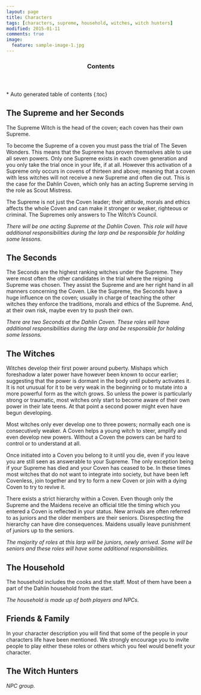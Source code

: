 ```yaml
---
layout: page
title: Characters
tags: [characters, supreme, household, witches, witch hunters]
modified: 2015-01-11
comments: true
image:
  feature: sample-image-1.jpg
---
```


<section id="table-of-contents" class="toc">
  <header>
    <h3>Contents</h3>
  </header>
<div id="drawer" markdown="1">
*  Auto generated table of contents
{:toc}
</div>
</section><!-- /#table-of-contents -->

## The Supreme and her Seconds

The Supreme Witch is the head of the coven; each coven has their own Supreme. 

To become the Supreme of a coven you must pass the trial of The Seven Wonders. This means that the Supreme has proven themselves able to use all seven powers. Only one Supreme exists in each coven generation and you only take the trial once in your life, if at all. However this activation of a Supreme only occurs in covens of thirteen and above; meaning that a coven with less witches will not receive a new Supreme and often die out. This is the case for the Dahlin Coven, which only has an acting Supreme serving in the role as Scout Mistress.

The Supreme is not just the Coven leader; their attitude, morals and ethics affects the whole Coven and can make it stronger or weaker, righteous or criminal. The Supremes only answers to The Witch’s Council.

*There will be one acting Supreme at the Dahlin Coven. This role will have additional responsibilities during the larp and be responsible for holding some lessons.*

## The Seconds

The Seconds are the highest ranking witches under the Supreme. They were most often the other candidates in the trial where the reigning Supreme was chosen. They assist the Supreme and are her right hand in all manners concerning the Coven. Like the Supreme, the Seconds have a huge influence on the coven; usually in charge of teaching the other witches they enforce the traditions, morals and ethics of the Supreme. And, at their own risk, maybe even try to push their own.

*There are two Seconds at the Dahlin Coven. These roles will have additional responsibilities during the larp and be responsible for holding some lessons.*

## The Witches

Witches develop their first power around puberty. Mishaps which foreshadow a later power have however been known to occur earlier; suggesting that the power is dormant in the body until puberty activates it. It is not unusual for it to be very weak in the beginning or to mutate into a more powerful form as the witch grows. So unless the power is particularly strong or traumatic, most witches only start to become aware of their own power in their late teens. At that point a second power might even have begun developing.

Most witches only ever develop one to three powers; normally each one is consecutively weaker. A Coven helps a young witch to steer, amplify and even develop new powers. Without a Coven the powers can be hard to control or to understand at all. 

Once initiated into a Coven you belong to it until you die, even if you leave you are still seen as answerable to your Supreme. The only exception being if your Supreme has died and your Coven has ceased to be. In these times most witches that do not want to integrate into society, but have been left Covenless, join together and try to form a new Coven or join with a dying Coven to try to revive it. 

There exists a strict hierarchy within a Coven. Even though only the Supreme and the Maidens receive an official title the timing which you entered a Coven is reflected in your status. New arrivals are often referred to as juniors and the older members are their seniors. Disrespecting the hierarchy can have dire consequences. Maidens usually leave punishment of juniors up to the seniors.

*The majority of roles at this larp will be juniors, newly arrived. Some will be seniors and these roles will have some additional responsibilities.*

## The Household

The household includes the cooks and the staff. Most of them have been a part of the Dahlin household from the start. 

*The household is made up of both players and NPCs.*

## Friends & Family

In your character description you will find that some of the people in your characters life have been mentioned. We strongly encourage you to invite people to play either these roles or others which you feel would benefit your character. 

## The Witch Hunters

*NPC group.*
